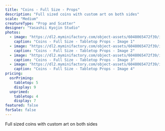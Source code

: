 ```yaml
---
title: "Coins - Full Size - Props"
description: "Full sized coins with custom art on both sides"
scale: "Medium"
creatureType: "Prop and Scatter"
designer: "Yasashii Kyojin Studio"
photos:
  - image: "https://dl2.myminifactory.com/object-assets/6048065472f39/images/720X720-coins-02.jpg"
    caption: "Coins - Full Size - Tabletop Props - Image 1"
  - image: "https://dl2.myminifactory.com/object-assets/6048065472f39/images/720X720-image0.jpg"
    caption: "Coins - Full Size - Tabletop Props - Image 2"
  - image: "https://dl2.myminifactory.com/object-assets/6048065472f39/images/720X720-image1.jpg"
    caption: "Coins - Full Size - Tabletop Props - Image 3"
  - image: "https://dl2.myminifactory.com/object-assets/6048065472f39/images/720X720-coins-01.jpg"
    caption: "Coins - Full Size - Tabletop Props - Image 4"
pricing:
  osrPriming:
    tabletop: 5
    display: 9
  unprimed:
    tabletop: 4
    display: 7
featured: false
forSale: false
---
```


Full sized coins with custom art on both sides